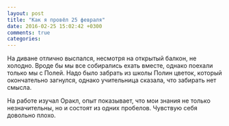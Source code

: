 ```yaml
---
layout: post
title: "Как я провёл 25 февраля"
date: 2016-02-25 15:02:42 +0300
comments: true
categories: 
---
```

На диване отлично выспался, несмотря на открытый балкон, не холодно. Вроде бы мы все собирались ехать вместе, однако поехали только мы с Полей. Надо было забрать из школы Полин цветок, который окончательно загнулся, однако учительница сказала, что забирать нет смысла.

На работе изучал Оракл, опыт показывает, что мои знания не только незначительны, но и состоят из одних пробелов. Чувствую себя довольно плохо. 